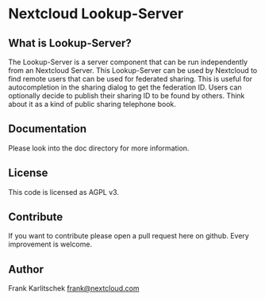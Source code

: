 # Nextcloud Lookup-Server

## What is Lookup-Server?
The Lookup-Server is a server component that can be run independently from an Nextcloud Server. This Lookup-Server can be used by Nextcloud to find remote users that can be used for federated sharing. This is useful for autocompletion in the sharing dialog to get the federation ID.  Users can optionally decide to publish their sharing ID to be found by others. Think about it as a kind of public sharing telephone book.

## Documentation
Please look into the doc directory for more information.

## License
This code is licensed as AGPL v3.

## Contribute
If you want to contribute please open a pull request here on github. Every improvement is welcome.

## Author
Frank Karlitschek
frank@nextcloud.com
